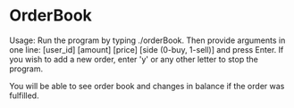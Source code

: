 # OrderBook

Usage:
Run the program by typing ./orderBook.
Then provide arguments in one line: [user_id] [amount] [price] [side (0-buy, 1-sell)] and press Enter.
If you wish to add a new order, enter 'y' or any other letter to stop the program.

You will be able to see order book and changes in balance if the order was fulfilled. 
